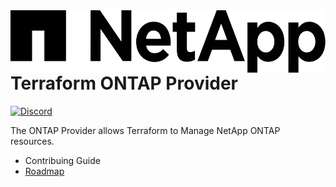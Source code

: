 <!-- markdownlint-disable first-line-h1 no-inline-html -->
<a href="https://netapp.com">
  <picture>
    <source media="(prefers-color-scheme: dark)" srcset=".github/NTAP_BIG.D.png">
    <source media="(prefers-color-scheme: light)" srcset=".github/NTAP_BIG.png">
    <img src=".github/NTAP_BIG.png" alt="NetApp logo" title="NetApp" align="right" height="100">
  </picture>
</a>

# Terraform ONTAP Provider

[![Discord](https://img.shields.io/discord/855068651522490400)](https://discord.gg/NetApp)

The ONTAP Provider allows Terraform to Manage NetApp ONTAP resources.

- Contribuing Guide
- [Roadmap](https://github.com/orgs/NetApp/projects/7)